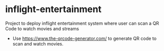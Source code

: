 # inflight-entertainment
Project to deploy inflight entertainment system where user can scan a QR Code to watch movies and streams


- Use https://www.the-qrcode-generator.com/ to generate QR code to scan and watch movies.
